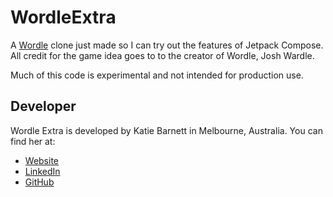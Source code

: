 # WordleExtra

A [Wordle](https://www.powerlanguage.co.uk/wordle) clone just made so I can try out the features of Jetpack Compose. 
All credit for the game idea goes to to the creator of Wordle, Josh Wardle.

Much of this code is experimental and not intended for production use. 

## Developer

Wordle Extra is developed by Katie Barnett in Melbourne, Australia.
You can find her at:

* [Website](https://katiebarnett.dev)
* [LinkedIn](https://www.linkedin.com/in/katiebarnett5/)
* [GitHub](https://github.com/KatieBarnett)